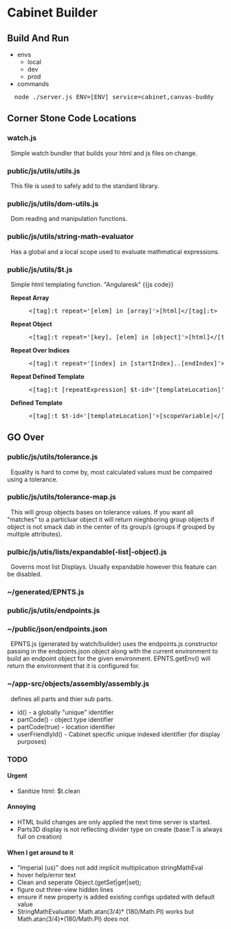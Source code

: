 # Cabinet Builder

## Build And Run
- envs
  - local
  - dev
  - prod
- commands
<pre>
  node ./server.js ENV=[ENV] service=cabinet,canvas-buddy
</pre>


## Corner Stone Code Locations

### watch.js
&nbsp;&nbsp;Simple watch bundler that builds your html and js files on change.

### public/js/utils/utils.js
&nbsp;&nbsp;This file is used to safely add to the standard library.

### public/js/utils/dom-utils.js
&nbsp;&nbsp;Dom reading and manipulation functions.

### public/js/utils/string-math-evaluator
&nbsp;&nbsp;Has a global and a local scope used to evaluate mathmatical expressions.

### public/js/utils/$t.js
&nbsp;&nbsp;Simple html templating function. "Angularesk" {{js code}}

&nbsp;&nbsp;<b>Repeat Array</b>
<pre>      <[tag]:t repeat='[elem] in [array]'>[html]<&#47;[tag]:t></pre>

&nbsp;&nbsp;<b>Repeat Object</b>
<pre>      <[tag]:t repeat='[key], [elem] in [object]'>[html]<&#47;[tag]:t></pre>

&nbsp;&nbsp;<b>Repeat Over Indices</b>
<pre>      <[tag]:t repeat='[index] in [startIndex]..[endIndex]'>[html]<&#47;[tag]:t></pre>

&nbsp;&nbsp;<b>Repeat Defined Template</b>
<pre>      <[tag]:t [repeatExpression] $t-id='[templateLocation]'><&#47;[tag]:t></pre>

&nbsp;&nbsp;<b>Defined Template</b>
<pre>      <[tag]:t $t-id='[templateLocation]'>[scopeVariable]<&#47;[tag]:t></pre>

## GO Over
### public/js/utils/tolerance.js
&nbsp;&nbsp;Equality is hard to come by, most calculated values must be compaired using a tolerance.

### public/js/utils/tolerance-map.js
&nbsp;&nbsp;This will group objects bases on tolerance values. If you want all "matches"
to a particluar object it will return nieghboring group objects if object is not smack
dab in the center of its group/s (groups if grouped by multiple attributes).

### pulbic/js/utis/lists/expandable(-list|-object).js
&nbsp;&nbsp;Governs most list Displays. Usually expandable however this feature can be disabled.

### ~/generated/EPNTS.js
### public/js/utils/endpoints.js
### ~/public/json/endpoints.json
&nbsp;&nbsp;EPNTS.js (generated by watch/builder) uses the endpoints.js constructor passing in the endpoints.json object along with the current environment to build an endpoint object for the given environment. EPNTS.getEnv() will return the environment that it is configured for.

### ~/app-src/objects/assembly/assembly.js
&nbsp;&nbsp;defines all parts and thier sub parts.
- id() - a globally "unique" identifier
- partCode() - object type identifier
- partCode(true) - location identifier
- userFriendlyId() - Cabinet specific unique indexed identifier (for display purposes)

### TODO
#### Urgent
- Sanitize html: $t.clean

#### Annoying
- HTML build changes are only applied the next time server is started.
- Parts3D display is not reflecting divider type on create (base:T is always full on creation)

#### When I get around to it
- "Imperial (us)" does not add implicit multiplication stringMathEval
- hover help/error text
- Clean and seperate Object.(getSet|get|set);
- figure out three-view hidden lines
- ensure if new property is added existing configs updated with default value
- StringMathEvaluator: Math.atan(3/4)* (180/Math.PI) works but Math.atan(3/4)*(180/Math.PI) does not
